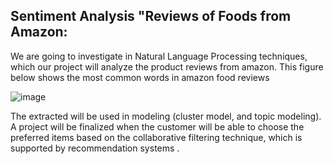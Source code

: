 
## Sentiment Analysis "Reviews of Foods from Amazon:
We are going to investigate in Natural Language Processing techniques, which our project will analyze the product reviews from amazon.
This figure below shows the most common words in amazon food reviews
 


![image](https://user-images.githubusercontent.com/46427918/142057474-0aa53835-261b-409f-9e35-ebe40b465fe7.png)



The extracted will be used in modeling (cluster model, and topic modeling).
A project will be finalized when the customer will be able to choose the preferred items based on the collaborative filtering technique, which is supported by recommendation systems .

